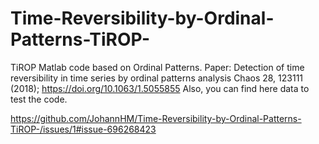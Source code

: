 # Time-Reversibility-by-Ordinal-Patterns-TiROP-
TiROP Matlab code based on Ordinal Patterns. Paper:  Detection of time reversibility in time series by ordinal patterns analysis Chaos 28, 123111 (2018); https://doi.org/10.1063/1.5055855
Also, you can find here data to test the code.

https://github.com/JohannHM/Time-Reversibility-by-Ordinal-Patterns-TiROP-/issues/1#issue-696268423
